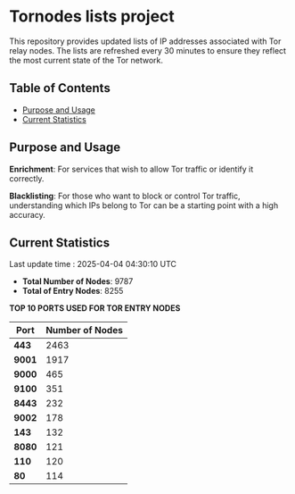 # Tornodes lists project

This repository provides updated lists of IP addresses associated with Tor relay nodes. The lists are refreshed every 30 minutes to ensure they reflect the most current state of the Tor network.

## Table of Contents

- [Purpose and Usage](#purpose-and-usage)
- [Current Statistics](#current-statistics)


## Purpose and Usage

**Enrichment**: For services that wish to allow Tor traffic or identify it correctly.

**Blacklisting**: For those who want to block or control Tor traffic, understanding which IPs belong to Tor can be a starting point with a high accuracy.

## Current Statistics

Last update time : 2025-04-04 04:30:10 UTC

- **Total Number of Nodes**: 9787
- **Total of Entry Nodes**: 8255

**TOP 10 PORTS USED FOR TOR ENTRY NODES**

| **Port** | **Number of Nodes** |
|------|-----------------|
| **443**   | 2463  |
| **9001**   | 1917  |
| **9000**   | 465  |
| **9100**   | 351  |
| **8443**   | 232  |
| **9002**   | 178  |
| **143**   | 132  |
| **8080**   | 121  |
| **110**   | 120  |
| **80**   | 114  |


